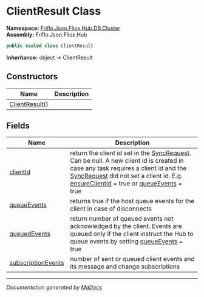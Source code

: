 ﻿<!--  
  <auto-generated>   
    The contents of this file were generated by a tool.  
    Changes to this file may be list if the file is regenerated  
  </auto-generated>   
-->

# ClientResult Class

**Namespace:** [Friflo.Json.Fliox.Hub.DB.Cluster](../index.md)  
**Assembly:** Friflo.Json.Fliox.Hub

```csharp
public sealed class ClientResult
```

**Inheritance:** object → ClientResult

## Constructors

| Name                                    | Description |
| --------------------------------------- | ----------- |
| [ClientResult()](constructors/index.md) |             |

## Fields

| Name                                               | Description                                                                                                                                                                                                                                                                                                                                                                                                              |
| -------------------------------------------------- | ------------------------------------------------------------------------------------------------------------------------------------------------------------------------------------------------------------------------------------------------------------------------------------------------------------------------------------------------------------------------------------------------------------------------ |
| [clientId](fields/clientId.md)                     | return the client id set in the [SyncRequest](../../../Protocol/SyncRequest/index.md). Can be null.            A new client id is created in case any task requires a client id and the [SyncRequest](../../../Protocol/SyncRequest/index.md) did not set a client id.            E.g. [ensureClientId](../ClientParam/fields/ensureClientId.md) \= true or [queueEvents](../ClientParam/fields/queueEvents.md) \= true  |
| [queueEvents](fields/queueEvents.md)               |  returns true if the host queue events for the client in case of disconnects                                                                                                                                                                                                                                                                                                                                             |
| [queuedEvents](fields/queuedEvents.md)             | return number of queued events not acknowledged by the client. Events are queued only if the client instruct the Hub to queue events by setting [queueEvents](../ClientParam/fields/queueEvents.md) \= true                                                                                                                                                                                                              |
| [subscriptionEvents](fields/subscriptionEvents.md) | number of sent or queued client events and its message and change subscriptions                                                                                                                                                                                                                                                                                                                                          |

___

*Documentation generated by [MdDocs](https://github.com/ap0llo/mddocs)*
